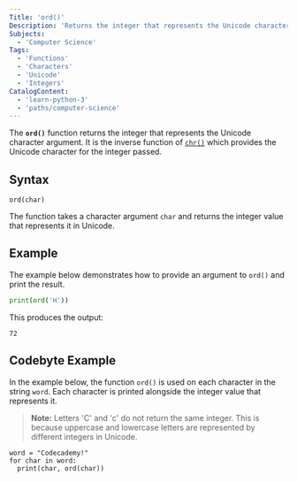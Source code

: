 ```yaml
---
Title: 'ord()'
Description: 'Returns the integer that represents the Unicode character argument.'
Subjects:
  - 'Computer Science'
Tags:
  - 'Functions'
  - 'Characters'
  - 'Unicode'
  - 'Integers'
CatalogContent:
  - 'learn-python-3'
  - 'paths/computer-science'
---
```


The **`ord()`** function returns the integer that represents the Unicode character argument. It is the inverse function of [`chr()`](https://www.codecademy.com/resources/docs/python/built-in-functions/chr) which provides the Unicode character for the integer passed.

## Syntax

```pseudo
ord(char)
```

The function takes a character argument `char` and returns the integer value that represents it in Unicode.

## Example

The example below demonstrates how to provide an argument to `ord()` and print the result.

```py
print(ord('H'))
```

This produces the output:

```shell
72
```

## Codebyte Example

In the example below, the function `ord()` is used on each character in the string `word`. Each character is printed alongside the integer value that represents it.

> **Note:** Letters 'C' and 'c' do not return the same integer. This is because uppercase and lowercase letters are represented by different integers in Unicode.

```codebyte/python
word = "Codecademy!"
for char in word:
  print(char, ord(char))
```
